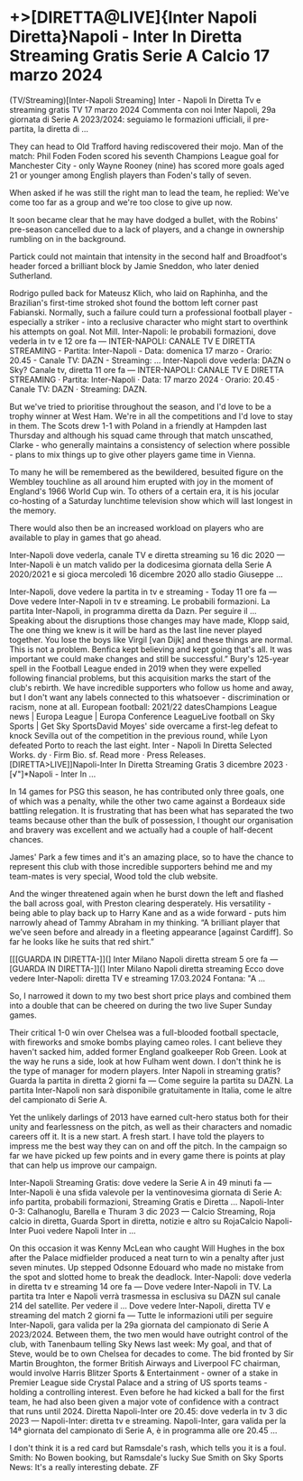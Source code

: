 <h1>+>[DIRETTA@LIVE]{Inter Napoli Diretta}Napoli - Inter In Diretta Streaming Gratis Serie A Calcio 17 marzo 2024</h1>
(TV/Streaming)[Inter-Napoli Streaming] Inter - Napoli In Diretta Tv e streaming gratis TV 17 marzo 2024
Commenta con noi Inter Napoli, 29a giornata di Serie A 2023/2024: seguiamo le formazioni ufficiali, il pre-partita, la diretta di ...

They can head to Old Trafford having rediscovered their mojo. Man of the match: Phil Foden Foden scored his seventh Champions League goal for Manchester City - only Wayne Rooney (nine) has scored more goals aged 21 or younger among English players than Foden's tally of seven.

When asked if he was still the right man to lead the team, he replied: We've come too far as a group and we're too close to give up now.

It soon became clear that he may have dodged a bullet, with the Robins' pre-season cancelled due to a lack of players, and a change in ownership rumbling on in the background.

Partick could not maintain that intensity in the second half and Broadfoot's header forced a brilliant block by Jamie Sneddon, who later denied Sutherland.

Rodrigo pulled back for Mateusz Klich, who laid on Raphinha, and the Brazilian's first-time stroked shot found the bottom left corner past Fabianski.
Normally, such a failure could turn a professional football player - especially a striker - into a reclusive character who might start to overthink his attempts on goal. Not Mill.
Inter-Napoli: le probabili formazioni, dove vederla in tv e 12 ore fa — INTER-NAPOLI: CANALE TV E DIRETTA STREAMING - Partita: Inter-Napoli - Data: domenica 17 marzo - Orario: 20.45 - Canale TV: DAZN - Streaming: ...
Inter-Napoli dove vederla: DAZN o Sky? Canale tv, diretta 11 ore fa — INTER-NAPOLI: CANALE TV E DIRETTA STREAMING · Partita: Inter-Napoli · Data: 17 marzo 2024 · Orario: 20.45 · Canale TV: DAZN · Streaming: DAZN.

But we've tried to prioritise throughout the season, and I'd love to be a trophy winner at West Ham. We're in all the competitions and I'd love to stay in them.
The Scots drew 1-1 with Poland in a friendly at Hampden last Thursday and although his squad came through that match unscathed, Clarke - who generally maintains a consistency of selection where possible - plans to mix things up to give other players game time in Vienna.

To many he will be remembered as the bewildered, besuited figure on the Wembley touchline as all around him erupted with joy in the moment of England's 1966 World Cup win. To others of a certain era, it is his jocular co-hosting of a Saturday lunchtime television show which will last longest in the memory.

There would also then be an increased workload on players who are available to play in games that go ahead.

Inter-Napoli dove vederla, canale TV e diretta streaming su 16 dic 2020 — Inter-Napoli è un match valido per la dodicesima giornata della Serie A 2020/2021 e si gioca mercoledì 16 dicembre 2020 allo stadio Giuseppe ...

Inter-Napoli, dove vedere la partita in tv e streaming - Today 11 ore fa — Dove vedere Inter-Napoli in tv e streaming. Le probabili formazioni. La partita Inter-Napoli, in programma diretta da Dazn. Per seguire il ...
Speaking about the disruptions those changes may have made, Klopp said, The one thing we knew is it will be hard as the last line never played together. You lose the boys like Virgil [van Dijk] and these things are normal. This is not a problem. Benfica kept believing and kept going that's all. It was important we could make changes and still be successful.”
Bury's 125-year spell in the Football League ended in 2019 when they were expelled following financial problems, but this acquisition marks the start of the club's rebirth.
We have incredible supporters who follow us home and away, but I don't want any labels connected to this whatsoever - discrimination or racism, none at all.
European football: 2021/22 datesChampions League news | Europa League | Europa Conference LeagueLive football on Sky Sports | Get Sky SportsDavid Moyes' side overcame a first-leg defeat to knock Sevilla out of the competition in the previous round, while Lyon defeated Porto to reach the last eight.
Inter - Napoli In Diretta Selected Works. dy · Firm Bio. sf. Read more · Press Releases. [DIRETTA>LIVE]]Napoli-Inter In Diretta Streaming Gratis 3 dicembre 2023 · [√"]*Napoli - Inter In ...

In 14 games for PSG this season, he has contributed only three goals, one of which was a penalty, while the other two came against a Bordeaux side battling relegation.
It is frustrating that has been what has separated the two teams because other than the bulk of possession, I thought our organisation and bravery was excellent and we actually had a couple of half-decent chances.

James' Park a few times and it's an amazing place, so to have the chance to represent this club with those incredible supporters behind me and my team-mates is very special, Wood told the club website.

And the winger threatened again when he burst down the left and flashed the ball across goal, with Preston clearing desperately.
His versatility - being able to play back up to Harry Kane and as a wide forward - puts him narrowly ahead of Tammy Abraham in my thinking.
“A brilliant player that we’ve seen before and already in a fleeting appearance [against Cardiff]. So far he looks like he suits that red shirt.”

[[[GUARDA IN DIRETTA-]](] Inter Milano Napoli diretta stream 5 ore fa — [GUARDA IN DIRETTA-]](] Inter Milano Napoli diretta streaming Ecco dove vedere Inter-Napoli: diretta TV e streaming 17.03.2024 Fontana: "A ...

So, I narrowed it down to my two best short price plays and combined them into a double that can be cheered on during the two live Super Sunday games.

Their critical 1-0 win over Chelsea was a full-blooded football spectacle, with fireworks and smoke bombs playing cameo roles.
I cant believe they haven't sacked him, added former England goalkeeper Rob Green. Look at the way he runs a side, look at how Fulham went down. I don't think he is the type of manager for modern players.
Inter Napoli in streaming gratis? Guarda la partita in diretta 2 giorni fa — Come seguire la partita su DAZN. La partita Inter-Napoli non sarà disponibile gratuitamente in Italia, come le altre del campionato di Serie A.

Yet the unlikely darlings of 2013 have earned cult-hero status both for their unity and fearlessness on the pitch, as well as their characters and nomadic careers off it.
It is a new start. A fresh start. I have told the players to impress me the best way they can on and off the pitch.
In the campaign so far we have picked up few points and in every game there is points at play that can help us improve our campaign.

Inter-Napoli Streaming Gratis: dove vedere la Serie A in 49 minuti fa — Inter-Napoli è una sfida valevole per la ventinovesima giornata di Serie A: info partita, probabili formazioni, Streaming Gratis e Diretta ...
Napoli-Inter 0-3: Calhanoglu, Barella e Thuram 3 dic 2023 — Calcio Streaming, Roja calcio in diretta, Guarda Sport in diretta, notizie e altro su RojaCalcio Napoli-Inter Puoi vedere Napoli Inter in ...

On this occasion it was Kenny McLean who caught Will Hughes in the box after the Palace midfielder produced a neat turn to win a penalty after just seven minutes. Up stepped Odsonne Edouard who made no mistake from the spot and slotted home to break the deadlock.
Inter-Napoli: dove vederla in diretta tv e streaming 14 ore fa — Dove vedere Inter-Napoli in TV. La partita tra Inter e Napoli verrà trasmessa in esclusiva su DAZN sul canale 214 del satellite. Per vedere il ...
Dove vedere Inter-Napoli, diretta TV e streaming del match 2 giorni fa — Tutte le informazioni utili per seguire Inter-Napoli, gara valida per la 29a giornata del campionato di Serie A 2023/2024.
Between them, the two men would have outright control of the club, with Tanenbaum telling Sky News last week: My goal, and that of Steve, would be to own Chelsea for decades to come. The bid fronted by Sir Martin Broughton, the former British Airways and Liverpool FC chairman, would involve Harris Blitzer Sports & Entertainment - owner of a stake in Premier League side Crystal Palace and a string of US sports teams - holding a controlling interest.
Even before he had kicked a ball for the first team, he had also been given a major vote of confidence with a contract that runs until 2024.
Diretta Napoli-Inter ore 20.45: dove vederla in tv 3 dic 2023 — Napoli-Inter: diretta tv e streaming. Napoli-Inter, gara valida per la 14ª giornata del campionato di Serie A, è in programma alle ore 20.45 ...

I don't think it is a red card but Ramsdale's rash, which tells you it is a foul. Smith: No Bowen booking, but Ramsdale's lucky Sue Smith on Sky Sports News: It's a really interesting debate. ZF
